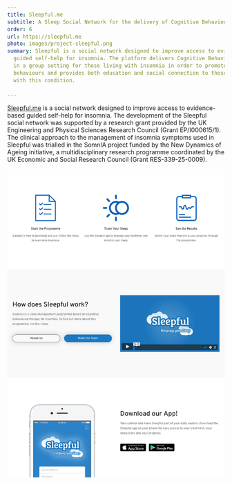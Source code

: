 ```yaml
---
title: Sleepful.me
subtitle: A Sleep Social Network for the delivery of Cognitive Behavioural Therapy for those living with Insomnia.
order: 6
url: https://sleepful.me
photo: images/project-sleepful.png
summary: Sleepful is a social network designed to improve access to evidence-based
  guided self-help for insomnia. The platform delivers Cognitive Behavioural Therapy
  in a group setting for those living with insomnia in order to promote healthy sleeping
  behaviours and provides both education and social connection to those also living
  with this condition.

---
```

[Sleepful.me](https://sleepful.me/) is a social network designed to improve access to evidence-based guided self-help for insomnia. The development of the Sleepful social network was supported by a research grant provided by the UK Engineering and Physical Sciences Research Council (Grant EP/I000615/1). The clinical approach to the management of insomnia symptoms used in Sleepful was trialled in the SomnIA project funded by the New Dynamics of Ageing initiative, a multidisciplinary research programme coordinated by the UK Economic and Social Research Council (Grant RES-339-25-0009).

<img src="/images/sleepful-features.png" />